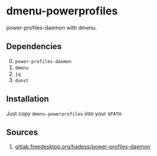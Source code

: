 # dmenu-powerprofiles

power-profiles-daemon with dmenu.

## Dependencies

0. `power-profiles-daemon`
1. `dmenu`
2. `jq`
3. `dunst`

## Installation

Just copy `dmenu-powerprofiles` into your `$PATH`.

## Sources

1. [gitlab.freedesktop.org/hadess/power-profiles-daemon](https://gitlab.freedesktop.org/hadess/power-profiles-daemon)
